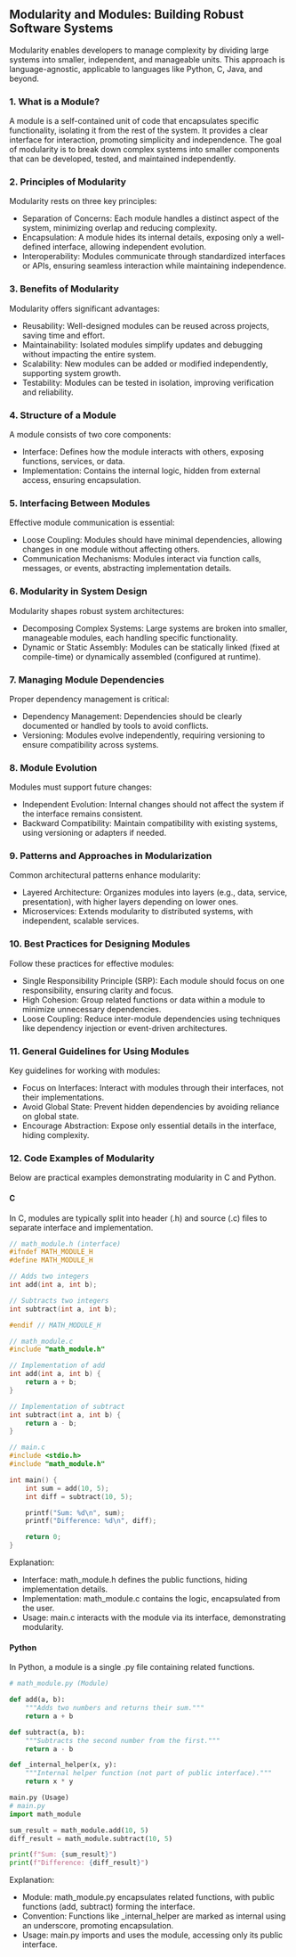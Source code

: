 
## Modularity and Modules: Building Robust Software Systems

Modularity enables developers to manage complexity by dividing large systems into smaller,
independent, and manageable units. This approach is language-agnostic, applicable to languages
like Python, C, Java, and beyond.

### 1. What is a Module?

A module is a self-contained unit of code that encapsulates specific functionality, isolating
it from the rest of the system. It provides a clear interface for interaction, promoting simplicity and independence.
The goal of modularity is to break down complex systems into smaller components that can be developed,
tested, and maintained independently.

### 2. Principles of Modularity

Modularity rests on three key principles:

- Separation of Concerns: Each module handles a distinct aspect of the system, minimizing overlap and reducing complexity.
- Encapsulation: A module hides its internal details, exposing only a well-defined interface, allowing independent evolution.
- Interoperability: Modules communicate through standardized interfaces or APIs, ensuring seamless interaction while maintaining independence.


### 3. Benefits of Modularity

Modularity offers significant advantages:

- Reusability: Well-designed modules can be reused across projects, saving time and effort.
- Maintainability: Isolated modules simplify updates and debugging without impacting the entire system.
- Scalability: New modules can be added or modified independently, supporting system growth.
- Testability: Modules can be tested in isolation, improving verification and reliability.


### 4. Structure of a Module

A module consists of two core components:

- Interface: Defines how the module interacts with others, exposing functions, services, or data.
- Implementation: Contains the internal logic, hidden from external access, ensuring encapsulation.


### 5. Interfacing Between Modules

Effective module communication is essential:

- Loose Coupling: Modules should have minimal dependencies, allowing changes in one module without affecting others.
- Communication Mechanisms: Modules interact via function calls, messages, or events, abstracting implementation details.


### 6. Modularity in System Design

Modularity shapes robust system architectures:

- Decomposing Complex Systems: Large systems are broken into smaller, manageable modules, each handling specific functionality.
- Dynamic or Static Assembly: Modules can be statically linked (fixed at compile-time) or dynamically assembled (configured at runtime).


### 7. Managing Module Dependencies

Proper dependency management is critical:

- Dependency Management: Dependencies should be clearly documented or handled by tools to avoid conflicts.
- Versioning: Modules evolve independently, requiring versioning to ensure compatibility across systems.


### 8. Module Evolution

Modules must support future changes:

- Independent Evolution: Internal changes should not affect the system if the interface remains consistent.
- Backward Compatibility: Maintain compatibility with existing systems, using versioning or adapters if needed.


### 9. Patterns and Approaches in Modularization

Common architectural patterns enhance modularity:

- Layered Architecture: Organizes modules into layers (e.g., data, service, presentation), with higher layers depending on lower ones.
- Microservices: Extends modularity to distributed systems, with independent, scalable services.


### 10. Best Practices for Designing Modules

Follow these practices for effective modules:

- Single Responsibility Principle (SRP): Each module should focus on one responsibility, ensuring clarity and focus.
- High Cohesion: Group related functions or data within a module to minimize unnecessary dependencies.
- Loose Coupling: Reduce inter-module dependencies using techniques like dependency injection or event-driven architectures.


### 11. General Guidelines for Using Modules

Key guidelines for working with modules:

- Focus on Interfaces: Interact with modules through their interfaces, not their implementations.
- Avoid Global State: Prevent hidden dependencies by avoiding reliance on global state.
- Encourage Abstraction: Expose only essential details in the interface, hiding complexity.


### 12. Code Examples of Modularity

Below are practical examples demonstrating modularity in C and Python.

#### C

In C, modules are typically split into header (.h) and
source (.c) files to separate interface and implementation.

```c
// math_module.h (interface)
#ifndef MATH_MODULE_H
#define MATH_MODULE_H

// Adds two integers
int add(int a, int b);

// Subtracts two integers
int subtract(int a, int b);

#endif // MATH_MODULE_H
```

```c
// math_module.c
#include "math_module.h"

// Implementation of add
int add(int a, int b) {
    return a + b;
}

// Implementation of subtract
int subtract(int a, int b) {
    return a - b;
}
```

```c
// main.c
#include <stdio.h>
#include "math_module.h"

int main() {
    int sum = add(10, 5);
    int diff = subtract(10, 5);

    printf("Sum: %d\n", sum);
    printf("Difference: %d\n", diff);

    return 0;
}
```

Explanation:

- Interface: math_module.h defines the public functions, hiding implementation details.
- Implementation: math_module.c contains the logic, encapsulated from the user.
- Usage: main.c interacts with the module via its interface, demonstrating modularity.


#### Python

In Python, a module is a single .py file containing related functions.

```python
# math_module.py (Module)

def add(a, b):
    """Adds two numbers and returns their sum."""
    return a + b

def subtract(a, b):
    """Subtracts the second number from the first."""
    return a - b

def _internal_helper(x, y):
    """Internal helper function (not part of public interface)."""
    return x * y
```

```python
main.py (Usage)
# main.py
import math_module

sum_result = math_module.add(10, 5)
diff_result = math_module.subtract(10, 5)

print(f"Sum: {sum_result}")
print(f"Difference: {diff_result}")
```

Explanation:
- Module: math_module.py encapsulates related functions, with public functions (add, subtract) forming the interface.
- Convention: Functions like _internal_helper are marked as internal using an underscore, promoting encapsulation.
- Usage: main.py imports and uses the module, accessing only its public interface.

